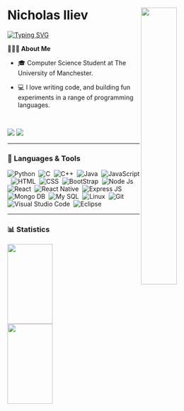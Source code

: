 <div id="header" >
  
<img src="https://camo.githubusercontent.com/c1dcb74cc1c1835b1d716f5051499a2814c683c806b15f04b0eba492863703e9/68747470733a2f2f63646e2e6472696262626c652e636f6d2f75736572732f3733303730332f73637265656e73686f74732f363538313234332f6176656e746f2e676966" width="40%" align="right" />


# Nicholas Iliev

 <a href="https://git.io/typing-svg"><img src="https://readme-typing-svg.demolab.com?font=Fira+Code&weight=600&pause=1000&width=435&lines=Full+Stack+Developer;2%2B+Years+of+Coding+Experience+;Always+Learning+New+Things" alt="Typing SVG" /></a>
  
**👨🏻‍💻 About Me**

- 🎓 Computer Science Student at The University of Manchester.

- 💻 I love writing code, and building fun experiments in a range of programming languages.
  
<br>
  
<p align="left">
<a href="mailto:nicholas.iliev.2003@gmail.com"><img src="https://img.shields.io/badge/Gmail-D14836?style=for-the-badge&logo=gmail&logoColor=white"/></a>
<a href="https://linkedin.com/in/nicholas-iliev-456129262/"><img src="https://img.shields.io/badge/LinkedIn-0077B5?style=for-the-badge&logo=linkedin&logoColor=white"/></a>
  
---

### 🧰 Languages & Tools

![Python](https://img.shields.io/badge/Python-3776AB?style=for-the-badge&logo=python&logoColor=white)&nbsp;
![C](https://img.shields.io/badge/C-00599C?style=for-the-badge&logo=c&logoColor=white)&nbsp;
![C++](https://img.shields.io/badge/C%2B%2B-00599C?style=for-the-badge&logo=c%2B%2B&logoColor=white)&nbsp;
![Java](https://img.shields.io/badge/Java-ED8B00?style=for-the-badge&logo=openjdk&logoColor=white)&nbsp;
![JavaScript](https://img.shields.io/badge/JavaScript-323330?style=for-the-badge&logo=javascript&logoColor=F7DF1E)&nbsp;
![HTML](https://img.shields.io/badge/HTML5-E34F26?style=for-the-badge&logo=html5&logoColor=white)&nbsp;
![CSS](https://img.shields.io/badge/CSS3-1572B6?style=for-the-badge&logo=css3&logoColor=white)&nbsp;
![BootStrap](https://img.shields.io/badge/Bootstrap-563D7C?style=for-the-badge&logo=bootstrap&logoColor=white)&nbsp;
![Node Js](https://img.shields.io/badge/Node.js-43853D?style=for-the-badge&logo=node.js&logoColor=white)&nbsp;
![React](https://img.shields.io/badge/React-20232A?style=for-the-badge&logo=react&logoColor=61DAFB)&nbsp;
![React Native](https://img.shields.io/badge/React_Native-20232A?style=for-the-badge&logo=react&logoColor=61DAFB)&nbsp;
![Express JS](https://img.shields.io/badge/Express.js-404D59?style=for-the-badge)&nbsp;
![Mongo DB](https://img.shields.io/badge/MongoDB-4EA94B?style=for-the-badge&logo=mongodb&logoColor=white)&nbsp;
![My SQL](https://img.shields.io/badge/MySQL-00000F?style=for-the-badge&logo=mysql&logoColor=white)&nbsp;
![Linux](https://img.shields.io/badge/Linux-FCC624?style=for-the-badge&logo=linux&logoColor=black)&nbsp;
![Git](https://img.shields.io/badge/GIT-E44C30?style=for-the-badge&logo=git&logoColor=white)&nbsp;
![Visual Studio Code](https://img.shields.io/badge/Visual_Studio_Code-0078D4?style=for-the-badge&logo=visual%20studio%20code&logoColor=white)&nbsp;
![Eclipse](https://img.shields.io/badge/Eclipse-2C2255?style=for-the-badge&logo=eclipse&logoColor=white)


---


### 📊 Statistics
<a href="https://github.com/NicholasIliev" align="left">
    <img height="180px" width="45%" src="https://github-readme-stats.vercel.app/api?username=NicholasIliev&show_icons=true&theme=tokyonight" width="48%">
    <img height="180px" width="45%" src="https://github-readme-stats.vercel.app/api/top-langs/?username=NicholasIliev&layout=compact&show_icons=true&theme=tokyonight" width="48%">
</a>
